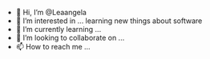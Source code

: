 - 👋 Hi, I’m @Leaangela
- 👀 I’m interested in ... learning new things about software
- 🌱 I’m currently learning ...
- 💞️ I’m looking to collaborate on ...
- 📫 How to reach me ...

<!---
Leaangela/Leaangela is a ✨ special ✨ repository because its `README.md` (this file) appears on your GitHub profile.
You can click the Preview link to take a look at your changes.
--->
